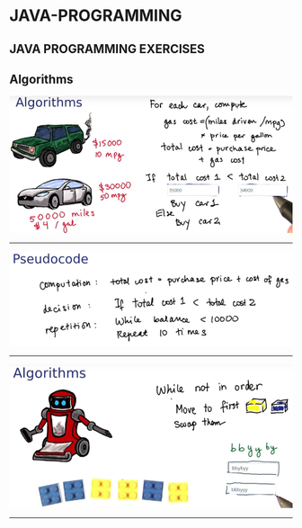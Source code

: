 # JAVA-PROGRAMMING 

## JAVA PROGRAMMING EXERCISES

## Algorithms 

![picture](https://raw.githubusercontent.com/ARBUCHELI/JAVA-PROGRAMMING/main/pictures/Algoritms.jpg.png)
___________________________________________________________________________________________________________________________________________________________________________________
![picture](https://raw.githubusercontent.com/ARBUCHELI/JAVA-PROGRAMMING/main/pictures/1.png)
___________________________________________________________________________________________________________________________________________________________________________________
![picture](https://raw.githubusercontent.com/ARBUCHELI/JAVA-PROGRAMMING/main/pictures/2.png)
___________________________________________________________________________________________________________________________________________________________________________________




